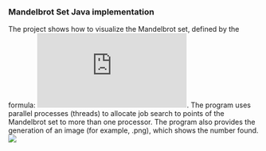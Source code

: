 ### Mandelbrot Set Java implementation
The project shows how to visualize the Mandelbrot set, defined by the formula: 
![](https://latex.codecogs.com/gif.latex?%5CLARGE%20%5Cbg_white%20f%28z%29%20%3D%20ce%20%5Ez%20&plus;%20z%5E2). 
The program uses parallel processes (threads) to allocate job search to points of the Mandelbrot set to more than one processor. The program also provides the generation of an image (for example, .png), which shows the number found.
![](https://github.com/KristinStefanova/Projects/blob/master/MandelbrotSet/zad16.png)

